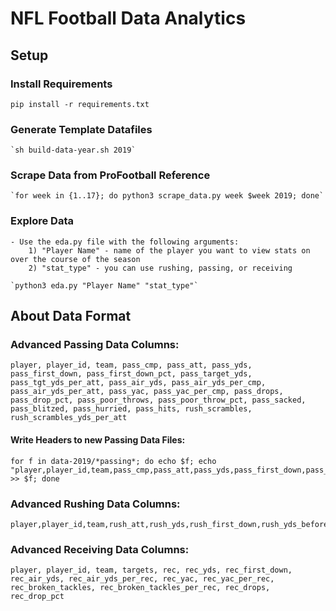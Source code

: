 # NFL Football Data Analytics


## Setup
### Install Requirements
`pip install -r requirements.txt`


### Generate Template Datafiles
    `sh build-data-year.sh 2019`

### Scrape Data from ProFootball Reference
    `for week in {1..17}; do python3 scrape_data.py week $week 2019; done`

### Explore Data
    - Use the eda.py file with the following arguments:
        1) "Player Name" - name of the player you want to view stats on over the course of the season
        2) "stat_type" - you can use rushing, passing, or receiving

    `python3 eda.py "Player Name" "stat_type"`

## About Data Format
### Advanced Passing Data Columns:
    player, player_id, team, pass_cmp, pass_att, pass_yds, pass_first_down, pass_first_down_pct, pass_target_yds, pass_tgt_yds_per_att, pass_air_yds, pass_air_yds_per_cmp, pass_air_yds_per_att, pass_yac, pass_yac_per_cmp, pass_drops, pass_drop_pct, pass_poor_throws, pass_poor_throw_pct, pass_sacked, pass_blitzed, pass_hurried, pass_hits, rush_scrambles, rush_scrambles_yds_per_att

#### Write Headers to new Passing Data Files:
    for f in data-2019/*passing*; do echo $f; echo "player,player_id,team,pass_cmp,pass_att,pass_yds,pass_first_down,pass_first_down_pct,pass_target_yds,pass_tgt_yds_per_att,pass_air_yds,pass_air_yds_per_cmp,pass_air_yds_per_att,pass_yac,pass_yac_per_cmp,pass_drops,pass_drop_pct,pass_poor_throws,pass_poor_throw_pct,pass_sacked,pass_blitzed,pass_hurried,pass_hits,rush_scrambles,rush_scrambles_yds_per_att" >> $f; done


### Advanced Rushing Data Columns:
    player,player_id,team,rush_att,rush_yds,rush_first_down,rush_yds_before_contact,rush_yds_bc_per_rush,rush_yac,rush_yac_per_rush,rush_broken_tackles,rush_broken_tackles_per_rush

### Advanced Receiving Data Columns:
    player, player_id, team, targets, rec, rec_yds, rec_first_down, rec_air_yds, rec_air_yds_per_rec, rec_yac, rec_yac_per_rec, rec_broken_tackles, rec_broken_tackles_per_rec, rec_drops, rec_drop_pct

